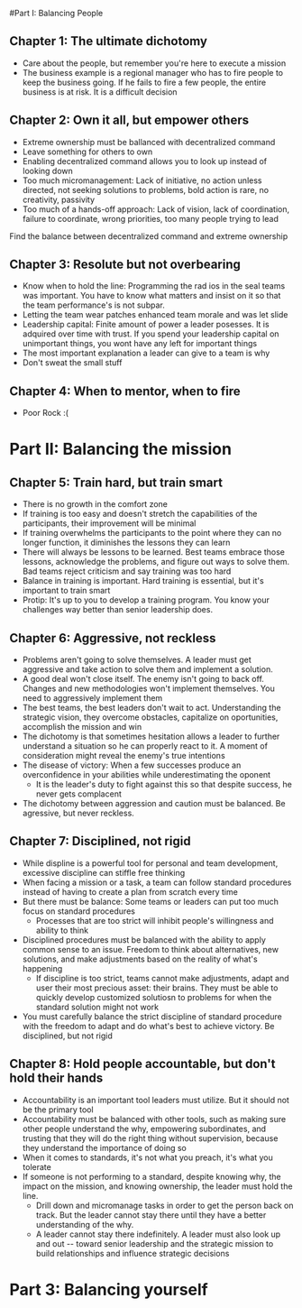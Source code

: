 #Part I: Balancing People

## Chapter 1: The ultimate dichotomy
- Care about the people, but remember you're here to execute a mission
- The business example is a regional manager who has to fire people to keep the business going. If he fails to fire a few people, the entire business is at risk. It is a difficult decision

## Chapter 2: Own it all, but empower others
- Extreme ownership must be ballanced with decentralized command
- Leave something for others to own
- Enabling decentralized command allows you to look up instead of looking down
- Too much micromanagement: Lack of initiative, no action unless directed, not seeking solutions to problems, bold action is rare, no creativity, passivity
- Too much of a hands-off approach: Lack of vision, lack of coordination, failure to coordinate, wrong priorities, too many people trying to lead

Find the balance between decentralized command and extreme ownership

## Chapter 3: Resolute but not overbearing
- Know when to hold the line: Programming the rad ios in the seal teams was important. You have to know what matters and insist on it so that the team performance's is not subpar.
- Letting the team wear patches enhanced team morale and was let slide 
- Leadership capital: Finite amount of power a leader posesses. It is adquired over time with trust. If you spend your leadership capital on unimportant things, you wont have any left for important things 
- The most important explanation a leader can give to a team is why
- Don't sweat the small stuff

## Chapter 4: When to mentor, when to fire
- Poor Rock :(

# Part II: Balancing the mission

## Chapter 5: Train hard, but train smart
- There is no growth in the comfort zone
- If training is too easy and doesn't stretch the capabilities of the participants, their improvement will be minimal
- If training overwhelms the participants to the point where they can no longer function, it diminishes the lessons they can learn
- There will always be lessons to be learned. Best teams embrace those lessons, acknowledge the problems, and figure out ways to solve them. Bad teams reject criticism and say training was too hard
- Balance in training is important. Hard training is essential, but it's important to train smart
- Protip: It's up to you to develop a training program. You know your challenges way better than senior leadership does.

## Chapter 6: Aggressive, not reckless
- Problems aren't going to solve themselves. A leader must get aggressive and take action to solve them and implement a solution.
- A good deal won't close itself. The enemy isn't going to back off. Changes and new methodologies won't implement themselves. You need to aggressively implement them
- The best teams, the best leaders don't wait to act. Understanding the strategic vision, they overcome obstacles, capitalize on oportunities, accomplish the mission and win
- The dichotomy is that sometimes hesitation allows a leader to further understand a situation so he can properly react to it. A moment of consideration might reveal the enemy's true intentions
- The disease of victory: When a few successes produce an overconfidence in your abilities while underestimating the oponent
    - It is the leader's duty to fight against this so that despite success, he never gets complacent  
- The dichotomy between aggression and caution must be balanced. Be agressive, but never reckless.

## Chapter 7: Disciplined, not rigid
- While displine is a powerful tool for personal and team development, excessive discipline can stiffle free thinking
- When facing a mission or a task, a team can follow standard procedures instead of having to create a plan from scratch every time
- But there must be balance: Some teams or leaders can put too much focus on standard procedures
    - Processes that are too strict will inhibit people's willingness and ability to think
- Disciplined procedures must be balanced with the ability to apply common sense to an issue. Freedom to think about alternatives, new solutions, and make adjustments based on the reality of what's happening
    - If discipline is too strict, teams cannot make adjustments, adapt and user their most precious asset: their brains. They must be able to quickly develop customized solutiosn to problems for when the standard solution might not work
- You must carefully balance the strict discipline of standard procedure with the freedom to adapt and do what's best to achieve victory. Be disciplined, but not rigid

## Chapter 8: Hold people accountable, but don't hold their hands
- Accountability is an important tool leaders must utilize. But it should not be the primary tool
- Accountability must be balanced with other tools, such as making sure other people understand the why, empowering subordinates, and trusting that they will do the right thing without supervision, because they understand the importance of doing so
- When it comes to standards, it's not what you preach, it's what you tolerate
- If someone is not performing to a standard, despite knowing why, the impact on the mission, and knowing ownership, the leader must hold the line. 
    - Drill down and micromanage tasks in order to get the person back on track. But the leader cannot stay there until they have a better understanding of the why.
    - A leader cannot stay there indefinitely. A leader must also look up and out -- toward senior leadership and the strategic mission to build relationships and influence strategic decisions
    
# Part 3: Balancing yourself
